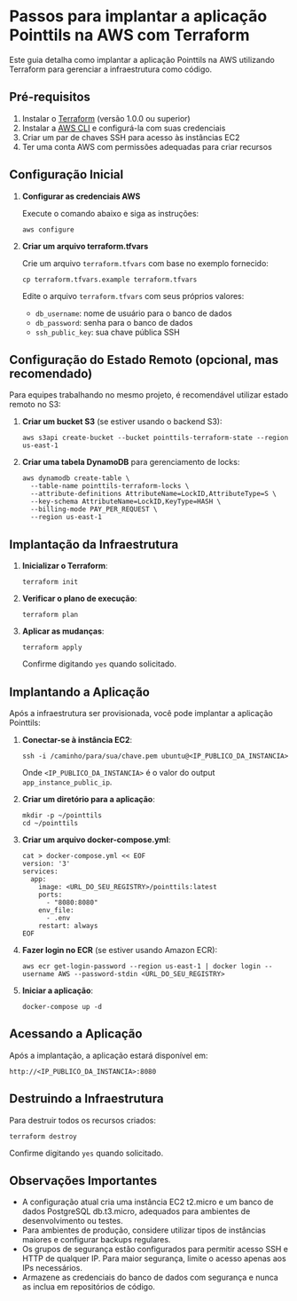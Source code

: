 # Passos para implantar a aplicação Pointtils na AWS com Terraform

Este guia detalha como implantar a aplicação Pointtils na AWS utilizando Terraform para gerenciar a infraestrutura como código.

## Pré-requisitos

1. Instalar o [Terraform](https://www.terraform.io/downloads.html) (versão 1.0.0 ou superior)
2. Instalar a [AWS CLI](https://aws.amazon.com/cli/) e configurá-la com suas credenciais
3. Criar um par de chaves SSH para acesso às instâncias EC2
4. Ter uma conta AWS com permissões adequadas para criar recursos

## Configuração Inicial

1. **Configurar as credenciais AWS**

   Execute o comando abaixo e siga as instruções:
   ```
   aws configure
   ```

2. **Criar um arquivo terraform.tfvars**

   Crie um arquivo `terraform.tfvars` com base no exemplo fornecido:
   ```
   cp terraform.tfvars.example terraform.tfvars
   ```
   
   Edite o arquivo `terraform.tfvars` com seus próprios valores:
   - `db_username`: nome de usuário para o banco de dados
   - `db_password`: senha para o banco de dados
   - `ssh_public_key`: sua chave pública SSH

## Configuração do Estado Remoto (opcional, mas recomendado)

Para equipes trabalhando no mesmo projeto, é recomendável utilizar estado remoto no S3:

1. **Criar um bucket S3** (se estiver usando o backend S3):
   ```
   aws s3api create-bucket --bucket pointtils-terraform-state --region us-east-1
   ```

2. **Criar uma tabela DynamoDB** para gerenciamento de locks:
   ```
   aws dynamodb create-table \
     --table-name pointtils-terraform-locks \
     --attribute-definitions AttributeName=LockID,AttributeType=S \
     --key-schema AttributeName=LockID,KeyType=HASH \
     --billing-mode PAY_PER_REQUEST \
     --region us-east-1
   ```

## Implantação da Infraestrutura

1. **Inicializar o Terraform**:
   ```
   terraform init
   ```

2. **Verificar o plano de execução**:
   ```
   terraform plan
   ```

3. **Aplicar as mudanças**:
   ```
   terraform apply
   ```
   
   Confirme digitando `yes` quando solicitado.

## Implantando a Aplicação

Após a infraestrutura ser provisionada, você pode implantar a aplicação Pointtils:

1. **Conectar-se à instância EC2**:
   ```
   ssh -i /caminho/para/sua/chave.pem ubuntu@<IP_PUBLICO_DA_INSTANCIA>
   ```
   Onde `<IP_PUBLICO_DA_INSTANCIA>` é o valor do output `app_instance_public_ip`.

2. **Criar um diretório para a aplicação**:
   ```
   mkdir -p ~/pointtils
   cd ~/pointtils
   ```

3. **Criar um arquivo docker-compose.yml**:
   ```
   cat > docker-compose.yml << EOF
   version: '3'
   services:
     app:
       image: <URL_DO_SEU_REGISTRY>/pointtils:latest
       ports:
         - "8080:8080"
       env_file:
         - .env
       restart: always
   EOF
   ```

4. **Fazer login no ECR** (se estiver usando Amazon ECR):
   ```
   aws ecr get-login-password --region us-east-1 | docker login --username AWS --password-stdin <URL_DO_SEU_REGISTRY>
   ```

5. **Iniciar a aplicação**:
   ```
   docker-compose up -d
   ```

## Acessando a Aplicação

Após a implantação, a aplicação estará disponível em:

```
http://<IP_PUBLICO_DA_INSTANCIA>:8080
```

## Destruindo a Infraestrutura

Para destruir todos os recursos criados:

```
terraform destroy
```

Confirme digitando `yes` quando solicitado.

## Observações Importantes

- A configuração atual cria uma instância EC2 t2.micro e um banco de dados PostgreSQL db.t3.micro, adequados para ambientes de desenvolvimento ou testes.
- Para ambientes de produção, considere utilizar tipos de instâncias maiores e configurar backups regulares.
- Os grupos de segurança estão configurados para permitir acesso SSH e HTTP de qualquer IP. Para maior segurança, limite o acesso apenas aos IPs necessários.
- Armazene as credenciais do banco de dados com segurança e nunca as inclua em repositórios de código.
